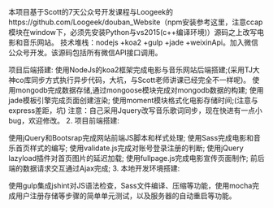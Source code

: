 本项目基于Scott的7天公众号开发课程与Loogeek的https://github.com/Loogeek/douban_Website（npm安装参考这里，注意ccap模块在window下，必须先安装Python与vs2015(c++编译环境)）源码之上改写电影和音乐网站。
技术堆栈：nodejs +koa2 +gulp +jade +weixinApi。加入微信公众号开发。该源码包括所有微信API接口调用。

项目后端搭建:
使用NodeJs的koa2框架完成电影与音乐网站后端搭建;(采用TJ大神co库同步方式执行异步代码，大坑，与Scott老师讲课已经完全不一样呢)。
使用mongodb完成数据存储,通过mongoose模块完成对mongodb数据的构建;
使用jade模板引擎完成页面创建渲染;
使用moment模块格式化电影存储时间;(注意与express差距，坑)
注意：自己采用Jquery改写音乐歌词同步，现在快进有一点小bug，欢迎修改。
2. 项目前端搭建:

使用jQuery和Bootsrap完成网站前端JS脚本和样式处理;
使用Sass完成电影和音乐首页样式的编写;
使用validate.js完成对账号登录注册的判断;
使用jQuery lazyload插件对首页图片的延迟加载;
使用fullpage.js完成电影宣传页面制作;
前后端的数据请求交互通过Ajax完成;
3. 本地开发环境搭建:

使用gulp集成jshint对JS语法检查，Sass文件编译、压缩等功能，使用mocha完成用户注册存储等步骤的简单单元测试，以及服务器的自动重启等功能。
